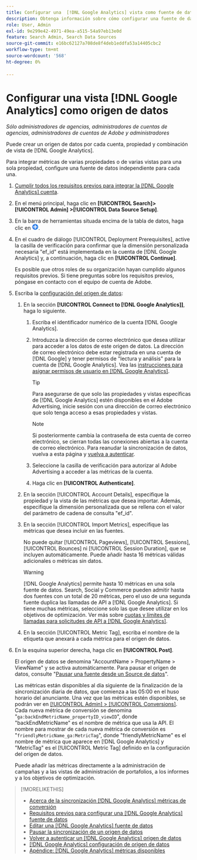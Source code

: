 ```yaml
---
title: Configurar una  [!DNL Google Analytics] vista como fuente de datos
description: Obtenga información sobre cómo configurar una fuente de datos desde una vista  [!DNL Google Analytics] .
role: User, Admin
exl-id: 9e299e42-4971-49ea-a515-54a97eb13e0d
feature: Search Admin, Search Data Sources
source-git-commit: e16bc62127a708de8f4deb1eddfa53a14405cbc2
workflow-type: tm+mt
source-wordcount: '568'
ht-degree: 0%

---
```


# Configurar una vista [!DNL Google Analytics] como origen de datos

*Sólo administradores de agencias, administradores de cuentas de agencias, administradores de cuentas de Adobe y administradores*

Puede crear un origen de datos por cada cuenta, propiedad y combinación de vista de [!DNL Google Analytics].

Para integrar métricas de varias propiedades o de varias vistas para una sola propiedad, configure una fuente de datos independiente para cada una.

1. [Cumplir todos los requisitos previos para integrar la [!DNL Google Analytics] cuenta](data-source-prerequisites.md).

1. En el menú principal, haga clic en **[!UICONTROL Search]> [!UICONTROL Admin] >[!UICONTROL Data Source Setup]**.

1. En la barra de herramientas situada encima de la tabla de datos, haga clic en ![Crear](/help/search-social-commerce/assets/add.png "Crear").

1. En el cuadro de diálogo [!UICONTROL Deployment Prerequisites], active la casilla de verificación para confirmar que la dimensión personalizada necesaria &quot;ef_id&quot; está implementada en la cuenta de [!DNL Google Analytics] y, a continuación, haga clic en **[!UICONTROL Continue]**.

   Es posible que otros roles de su organización hayan cumplido algunos requisitos previos. Si tiene preguntas sobre los requisitos previos, póngase en contacto con el equipo de cuenta de Adobe.

1. Escriba la [configuración del origen de datos](data-source-settings.md):

   1. En la sección **[!UICONTROL Connect to [!DNL Google Analytics]]**, haga lo siguiente.

      1. Escriba el identificador numérico de la cuenta [!DNL Google Analytics].

      1. Introduzca la dirección de correo electrónico que desea utilizar para acceder a los datos de este origen de datos. La dirección de correo electrónico debe estar registrada en una cuenta de [!DNL Google] y tener permisos de &quot;lectura y análisis&quot; para la cuenta de [!DNL Google Analytics]. Vea las [instrucciones para asignar permisos de usuario en [!DNL Google Analytics]](https://support.google.com/analytics/answer/9305587).

         >[!TIP]
         >
         >Para asegurarse de que solo las propiedades y vistas específicas de [!DNL Google Analytics] estén disponibles en el Adobe Advertising, inicie sesión con una dirección de correo electrónico que solo tenga acceso a esas propiedades y vistas.

         >[!NOTE]
         >
         >Si posteriormente cambia la contraseña de esta cuenta de correo electrónico, se cierran todas las conexiones abiertas a la cuenta de correo electrónico. Para reanudar la sincronización de datos, vuelva a esta página y [vuelva a autenticar](data-source-reauthenticate.md).

      1. Seleccione la casilla de verificación para autorizar al Adobe Advertising a acceder a las métricas de la cuenta.

      1. Haga clic en **[!UICONTROL Authenticate]**.

   1. En la sección [!UICONTROL Account Details], especifique la propiedad y la vista de las métricas que desea importar. Además, especifique la dimensión personalizada que se rellena con el valor del parámetro de cadena de consulta &quot;ef_id&quot;.

   1. En la sección [!UICONTROL Import Metrics], especifique las métricas que desea incluir en las fuentes.

      No puede quitar [!UICONTROL Pageviews], [!UICONTROL Sessions], [!UICONTROL Bounces] ni [!UICONTROL Session Duration], que se incluyen automáticamente. Puede añadir hasta 16 métricas válidas adicionales o métricas sin datos.

      >[!WARNING]
      >
      >[!DNL Google Analytics] permite hasta 10 métricas en una sola fuente de datos. Search, Social y Commerce pueden admitir hasta dos fuentes con un total de 20 métricas, pero el uso de una segunda fuente duplica las llamadas de API a [!DNL Google Analytics]. Si tiene muchas métricas, seleccione solo las que desee utilizar en los objetivos de optimización. Ver más sobre [cuotas y límites de llamadas para solicitudes de API a [!DNL Google Analytics]](https://developers.google.com/analytics/devguides/reporting/core/v4/limits-quotas).

   1. En la sección [!UICONTROL Metric Tag], escriba el nombre de la etiqueta que anexará a cada métrica para el origen de datos.

1. En la esquina superior derecha, haga clic en **[!UICONTROL Post]**.

   El origen de datos se denomina &quot;AccountName > PropertyName > ViewName&quot; y se activa automáticamente. Para pausar el origen de datos, consulte &quot;[Pausar una fuente desde un Source de datos](data-source-pause.md)&quot;.

   Las métricas están disponibles al día siguiente de la finalización de la sincronización diaria de datos, que comienza a las 05:00 en el huso horario del anunciante. Una vez que las métricas estén disponibles, se podrán ver en [[!UICONTROL Admin] > [!UICONTROL Conversions]](/help/search-social-commerce/admin/conversion-metrics/conversion-metric-about.md). Cada nueva métrica de conversión se denomina &quot;`ga:backEndMetricName_propertyID_viewID`&quot;, donde &quot;backEndMetricName&quot; es el nombre de métrica que usa la API. El nombre para mostrar de cada nueva métrica de conversión es &quot;`friendlyMetricName_ga:MetricTag`&quot;, donde &quot;friendlyMetricName&quot; es el nombre de métrica que aparece en [!DNL Google Analytics] y &quot;MetricTag&quot; es el [!UICONTROL Metric Tag] definido en la configuración del origen de datos.

   Puede añadir las métricas directamente a la administración de campañas y a las vistas de administración de portafolios, a los informes y a los objetivos de optimización.

>[!MORELIKETHIS]
>
>* [Acerca de la sincronización [!DNL Google Analytics] métricas de conversión](data-source-about.md)
>* [Requisitos previos para configurar una [!DNL Google Analytics] fuente de datos](data-source-prerequisites.md)
>* [Editar una [!DNL Google Analytics] fuente de datos](data-source-edit.md)
>* [Pausar la sincronización de un origen de datos](data-source-pause.md)
>* [Volver a autenticar un [!DNL Google Analytics] origen de datos](data-source-reauthenticate.md)
>* [[!DNL Google Analytics] configuración de origen de datos](data-source-settings.md)
>* [Apéndice:  [!DNL Google Analytics] métricas disponibles](data-source-ga-metrics.md)
